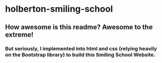 # holberton-smiling-school

## How awesome is this readme? Awesome to the extreme!

### But seriously, I implemented into html and css (relying heavily on the Bootstrap library) to build this Smiling School Website.